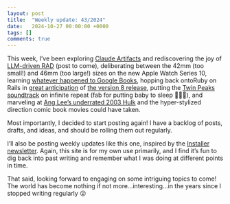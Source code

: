 ```yaml
---
layout: post
title:  "Weekly update: 43/2024"
date:   2024-10-27 00:00:00 +0000
tags: []
comments: true
---
```


This week, I’ve been exploring [Claude Artifacts](https://www.anthropic.com/news/artifacts) and rediscovering the joy of [LLM-driven RAD](https://simonwillison.net/2024/Oct/21/claude-artifacts/) (post to come), deliberating between the 42mm (too small!) and 46mm (too large!) sizes on the new Apple Watch Series 10, learning [whatever happened to Google Books](https://www.theatlantic.com/technology/archive/2017/04/the-tragedy-of-google-books/523320/), hopping back ontoRuby on Rails in [great anticipation](https://www.youtube.com/watch?v=-cEn_83zRFw) of [the version 8 release](https://rubyonrails.org/2024/9/27/rails-8-beta1-no-paas-required), putting the [Twin Peaks soundtrack](https://www.youtube.com/watch?v=Z30zg9a5M5k) on infinite repeat (fab for putting baby to sleep 👨🏻‍🍼), and marveling at [Ang Lee’s underrated 2003 Hulk](https://www.youtube.com/watch?v=2ErnLuJKQA4) and the hyper-stylized direction comic book movies could have taken.

Most importantly, I decided to start posting again! I have a backlog of posts, drafts, and ideas, and should be rolling them out regularly. 

I’ll also be posting weekly updates like this one, inspired by the [Installer newsletter](https://www.theverge.com/installer-newsletter). Again, this site is for my own use primarily, and I find it’s fun to dig back into past writing and remember what I was doing at different points in time.

That said, looking forward to engaging on some intriguing topics to come! The world has become nothing if not more…interesting…in the years since I stopped writing regularly 😮

